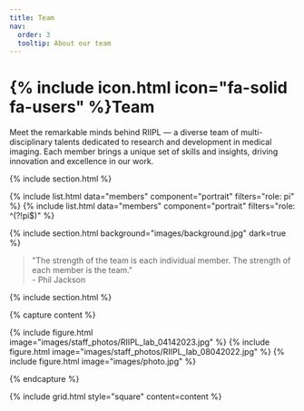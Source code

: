 ```yaml
---
title: Team
nav:
  order: 3
  tooltip: About our team
---
```


# {% include icon.html icon="fa-solid fa-users" %}Team

Meet the remarkable minds behind RIIPL — a diverse team of multi-disciplinary talents dedicated to research and development in medical imaging. Each member brings a unique set of skills and insights, driving innovation and excellence in our work.

{% include section.html %}

{% include list.html data="members" component="portrait" filters="role: pi" %}
{% include list.html data="members" component="portrait" filters="role: ^(?!pi$)" %}

{% include section.html background="images/background.jpg" dark=true %}

<blockquote>
"The strength of the team is each individual member. The strength of each member is the team." <br>
- Phil Jackson
</blockquote>

{% include section.html %}

{% capture content %}

{% include figure.html image="images/staff_photos/RIIPL_lab_04142023.jpg" %}
{% include figure.html image="images/staff_photos/RIIPL_lab_08042022.jpg" %}
{% include figure.html image="images/photo.jpg" %}

{% endcapture %}

{% include grid.html style="square" content=content %}

